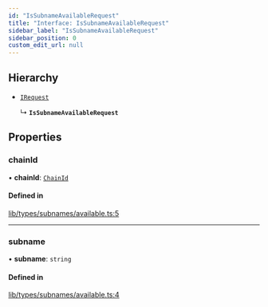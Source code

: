 ```yaml
---
id: "IsSubnameAvailableRequest"
title: "Interface: IsSubnameAvailableRequest"
sidebar_label: "IsSubnameAvailableRequest"
sidebar_position: 0
custom_edit_url: null
---
```


## Hierarchy

- [`IRequest`](IRequest.md)

  ↳ **`IsSubnameAvailableRequest`**

## Properties

### chainId

• **chainId**: [`ChainId`](../modules.md#chainid)

#### Defined in

[lib/types/subnames/available.ts:5](https://github.com/JustaName-id/JustaName-sdk/blob/26d8d95/packages/@justaname.id/sdk/src/lib/types/subnames/available.ts#L5)

___

### subname

• **subname**: `string`

#### Defined in

[lib/types/subnames/available.ts:4](https://github.com/JustaName-id/JustaName-sdk/blob/26d8d95/packages/@justaname.id/sdk/src/lib/types/subnames/available.ts#L4)
